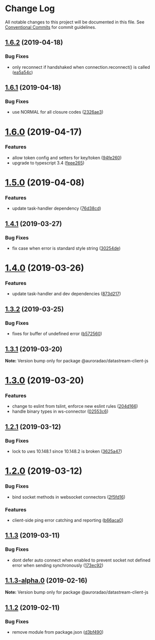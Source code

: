 # Change Log

All notable changes to this project will be documented in this file.
See [Conventional Commits](https://conventionalcommits.org) for commit guidelines.

## [1.6.2](https://github.com/AuroraDao/datastream-client-js/compare/v1.6.1...v1.6.2) (2019-04-18)


### Bug Fixes

* only reconnect if handshaked when connection.reconnect() is called ([ea5a54c](https://github.com/AuroraDao/datastream-client-js/commit/ea5a54c))





## [1.6.1](https://github.com/AuroraDao/datastream-client-js/compare/v1.6.0...v1.6.1) (2019-04-18)


### Bug Fixes

* use NORMAL for all closure codes ([2326ae3](https://github.com/AuroraDao/datastream-client-js/commit/2326ae3))





# [1.6.0](https://github.com/AuroraDao/datastream-client-js/compare/v1.5.0...v1.6.0) (2019-04-17)


### Features

* allow token config and setters for key/token ([94fe260](https://github.com/AuroraDao/datastream-client-js/commit/94fe260))
* upgrade to typescript 3.4 ([feee265](https://github.com/AuroraDao/datastream-client-js/commit/feee265))





# [1.5.0](https://github.com/AuroraDao/datastream-client-js/compare/v1.4.1...v1.5.0) (2019-04-08)


### Features

* update task-handler dependency ([76d38cd](https://github.com/AuroraDao/datastream-client-js/commit/76d38cd))





## [1.4.1](https://github.com/AuroraDao/datastream-client-js/compare/v1.4.0...v1.4.1) (2019-03-27)


### Bug Fixes

* fix case when error is standard style string ([30254de](https://github.com/AuroraDao/datastream-client-js/commit/30254de))





# [1.4.0](https://github.com/AuroraDao/datastream-client-js/compare/v1.3.2...v1.4.0) (2019-03-26)


### Features

* update task-handler and dev dependencies ([873d217](https://github.com/AuroraDao/datastream-client-js/commit/873d217))





## [1.3.2](https://github.com/AuroraDao/datastream-client-js/compare/v1.3.1...v1.3.2) (2019-03-25)


### Bug Fixes

* fixes for buffer of undefined error ([b572560](https://github.com/AuroraDao/datastream-client-js/commit/b572560))





## [1.3.1](https://github.com/AuroraDao/datastream-client-js/compare/v1.3.0...v1.3.1) (2019-03-20)

**Note:** Version bump only for package @auroradao/datastream-client-js





# [1.3.0](https://github.com/AuroraDao/datastream-client-js/compare/v1.2.2...v1.3.0) (2019-03-20)


### Features

* change to eslint from tslint, enforce new eslint rules ([204d166](https://github.com/AuroraDao/datastream-client-js/commit/204d166))
* handle binary types in ws-connector ([02553c6](https://github.com/AuroraDao/datastream-client-js/commit/02553c6))





## [1.2.1](https://github.com/AuroraDao/datastream-client-js/compare/v1.2.0...v1.2.1) (2019-03-12)

### Bug Fixes

- lock to uws 10.148.1 since 10.148.2 is broken ([3625a47](https://github.com/AuroraDao/datastream-client-js/commit/3625a47))

# [1.2.0](https://github.com/AuroraDao/datastream-client-js/compare/v1.1.3...v1.2.0) (2019-03-12)

### Bug Fixes

- bind socket methods in websocket connectors ([2f5fd16](https://github.com/AuroraDao/datastream-client-js/commit/2f5fd16))

### Features

- client-side ping error catching and reporting ([b66aca0](https://github.com/AuroraDao/datastream-client-js/commit/b66aca0))

## [1.1.3](https://github.com/AuroraDao/datastream-client-js/compare/v1.1.3-alpha.0...v1.1.3) (2019-03-11)

### Bug Fixes

- dont defer auto connect when enabled to prevent socket not defined error when sending synchronously ([173ec92](https://github.com/AuroraDao/datastream-client-js/commit/173ec92))

## [1.1.3-alpha.0](https://github.com/AuroraDao/datastream-client-js/compare/v1.1.2...v1.1.3-alpha.0) (2019-02-16)

**Note:** Version bump only for package @auroradao/datastream-client-js

## [1.1.2](https://github.com/AuroraDao/datastream-client-js/compare/v1.1.1...v1.1.2) (2019-02-11)

### Bug Fixes

- remove module from package.json ([d3bf490](https://github.com/AuroraDao/datastream-client-js/commit/d3bf490))
